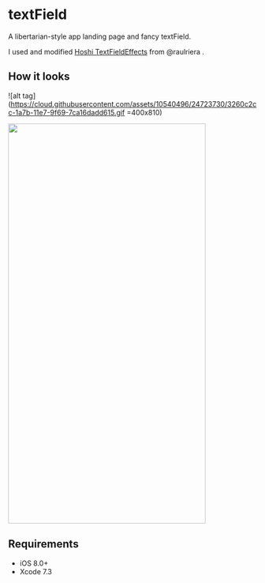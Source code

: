 # textField

A libertarian-style app landing page and fancy textField.

I used and modified <a href="https://github.com/raulriera/TextFieldEffects">Hoshi TextFieldEffects</a> from @raulriera .

## How it looks

![alt tag](https://cloud.githubusercontent.com/assets/10540496/24723730/3260c2cc-1a7b-11e7-9f69-7ca16dadd615.gif =400x810)

<img src="https://cloud.githubusercontent.com/assets/10540496/24723730/3260c2cc-1a7b-11e7-9f69-7ca16dadd615.gif" width="400" height="810">

## Requirements

- iOS 8.0+
- Xcode 7.3
